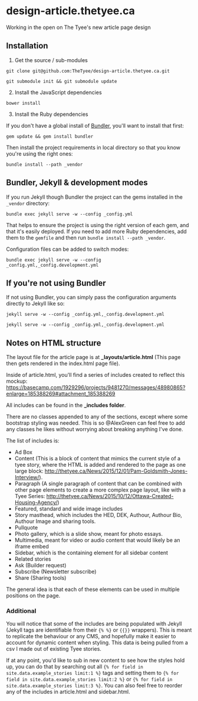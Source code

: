 # design-article.thetyee.ca
Working in the open on The Tyee's new article page design

## Installation

1. Get the source / sub-modules

`git clone git@github.com:TheTyee/design-article.thetyee.ca.git`

`git submodule init && git submodule update`

2. Install the JavaScript dependencies

`bower install`

3. Install the Ruby dependencies

If you don't have a global install of [Bundler](http://bundler.io/), you'll want to install that first:

`gem update && gem install bundler`

Then install the project requirements in local directory so that you know you're using the right ones:

`bundle install --path _vendor`

## Bundler, Jekyll & development modes

If you run Jekyll though Bundler the project can the gems installed in the `_vendor` directory:

`bundle exec jekyll serve -w --config _config.yml`

That helps to ensure the project is using the right version of each gem, and that it's easily deployed. If you need to add more Ruby dependencies, add them to the `gemfile` and then run `bundle install --path _vendor`.

Configuration files can be added to switch modes:

`bundle exec jekyll serve -w --config _config.yml,_config.development.yml`

## If you're not using Bundler

If not using Bundler, you can simply pass the configuration arguments directly to Jekyll like so:

`jekyll serve -w --config _config.yml,_config.development.yml`

`jekyll serve -w --config _config.yml,_config.development.yml`

## Notes on HTML structure

The layout file for the article page is at **_layouts/article.html** (This page then gets rendered in the index.html page file).

Inside of article.html, you'll find a series of includes created to reflect this mockup: https://basecamp.com/1929296/projects/9481270/messages/48980865?enlarge=185388269#attachment_185388269

All includes can be found in the **_includes folder**.

There are no classes appended to any of the sections, except where some bootstrap styling was needed. This is so @AlexGreen can feel free to add any classes he likes without worrying about breaking anything I've done.

The list of includes is:
* Ad Box
* Content (This is a block of content that mimics the current style of a tyee story, where the HTML is added and rendered to the page as one large block: http://thetyee.ca/News/2015/12/01/Pam-Goldsmith-Jones-Interview/).
* Paragraph (A single paragraph of content that can be combined with other page elements to create a more complex page layout, like with a Tyee Series: http://thetyee.ca/News/2015/10/12/Ottawa-Created-Housing-Agency/)
* Featured, standard and wide image includes
* Story masthead, which includes the HED, DEK, Authour, Authour Bio, Authour Image and sharing tools.
* Pullquote
* Photo gallery, which is a slide show, meant for photo essays.
* Multimedia, meant for video or audio content that would likely be an iframe embed
* Sidebar, which is the containing element for all sidebar content
* Related stories
* Ask (Builder request)
* Subscribe (Newsletter subscribe)
* Share (Sharing tools)

The general idea is that each of these elements can be used in multiple positions on the page.

### Additional
You will notice that some of the includes are being populated with Jekyll (Jekyll tags are identifiable from their `{% %}` or `{{}}` wrappers). This is meant to replicate the behaviour or any CMS, and hopefully make it easier to account for dynamic content when styling. This data is being pulled from a csv I made out of existing Tyee stories.

If at any point, you'd like to sub in new content to see how the styles hold up, you can do that by searching out all `{% for field in site.data.example_stories limit:1 %}` tags and setting them to `{% for field in site.data.example_stories limit:2 %}` or `{% for field in site.data.example_stories limit:3 %}`. You can also feel free to reorder any of the includes in article.html and sidebar.html.






